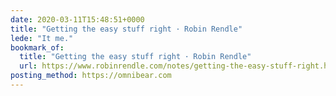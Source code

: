 ```yaml
---
date: 2020-03-11T15:48:51+0000
title: "Getting the easy stuff right ･ Robin Rendle"
lede: "It me."
bookmark_of:
  title: "Getting the easy stuff right ･ Robin Rendle"
  url: https://www.robinrendle.com/notes/getting-the-easy-stuff-right.html
posting_method: https://omnibear.com
---
```

